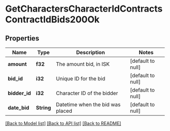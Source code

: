 # GetCharactersCharacterIdContractsContractIdBids200Ok

## Properties
Name | Type | Description | Notes
------------ | ------------- | ------------- | -------------
**amount** | **f32** | The amount bid, in ISK | [default to null]
**bid_id** | **i32** | Unique ID for the bid | [default to null]
**bidder_id** | **i32** | Character ID of the bidder | [default to null]
**date_bid** | **String** | Datetime when the bid was placed | [default to null]

[[Back to Model list]](../README.md#documentation-for-models) [[Back to API list]](../README.md#documentation-for-api-endpoints) [[Back to README]](../README.md)


